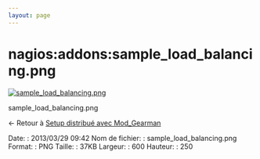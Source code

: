 ```yaml
---
layout: page
---
```


nagios:addons:sample\_load\_balancing.png
=========================================

[![sample\_load\_balancing.png](../..//assets/media/nagios/addons/sample_load_balancing.png@cache=&w=600&h=250 "sample_load_balancing.png")](../..//assets/media/nagios/addons/sample_load_balancing.png@cache= "Afficher le fichier original")

sample\_load\_balancing.png

← Retour à [Setup distribué avec
Mod\_Gearman](../../../nagios/addons/mod_gearman.html "nagios:addons:mod_gearman")

Date:
:   2013/03/29 09:42
Nom de fichier:
:   sample\_load\_balancing.png
Format:
:   PNG
Taille:
:   37KB
Largeur:
:   600
Hauteur:
:   250

